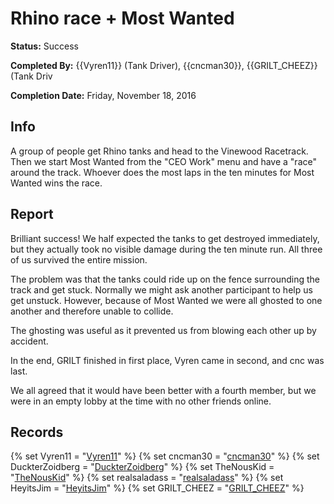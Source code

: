 # Rhino race + Most Wanted

**Status:** Success

**Completed By:** {{Vyren11}} (Tank Driver), {{cncman30}}, {{GRILT_CHEEZ}} (Tank Driv

**Completion Date:** Friday, November 18, 2016


## Info
A group of people get Rhino tanks and head to the Vinewood Racetrack. Then we start Most Wanted from the "CEO Work" menu and have a "race" around the track. Whoever does the most laps in the ten minutes for Most Wanted wins the race. 

## Report
Brilliant success! We half expected the tanks to get destroyed immediately, but they actually took no visible damage during the ten minute run. All three of us survived the entire mission. 

The problem was that the tanks could ride up on the fence surrounding the track and get stuck. Normally we might ask another participant to help us get unstuck. However, because of Most Wanted we were all ghosted to one another and therefore unable to collide. 

The ghosting was useful as it prevented us from blowing each other up by accident. 

In the end, GRILT finished in first place, Vyren came in second, and cnc was last. 

We all agreed that it would have been better with a fourth member, but we were in an empty lobby at the time with no other friends online. 

## Records

{% set Vyren11 = "<a href='https://socialclub.rockstargames.com/member/vyren11'>Vyren11</a>" %}
{% set cncman30 = "<a href='https://socialclub.rockstargames.com/member/cncman30'>cncman30</a>" %}
{% set DuckterZoidberg = "<a href='https://socialclub.rockstargames.com/member/DuckterZoidberg'>DuckterZoidberg</a>" %}
{% set TheNousKid = "<a href='https://socialclub.rockstargames.com/member/TheNousKid'>TheNousKid</a>" %}
{% set realsaladass = "<a href='https://socialclub.rockstargames.com/member/realsaladass'>realsaladass</a>" %}
{% set HeyitsJim = "<a href='https://socialclub.rockstargames.com/member/HeyitsJim'>HeyitsJim</a>" %}
{% set GRILT_CHEEZ = "<a href='https://socialclub.rockstargames.com/member/GRILT_CHEEZ'>GRILT_CHEEZ</a>" %}